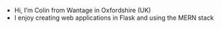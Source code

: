 - Hi, I’m Colin from Wantage in Oxfordshire (UK)
- I enjoy creating web applications in Flask and using the MERN stack


